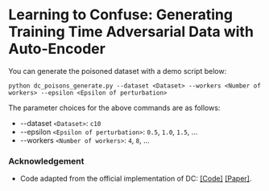 # Learning to Confuse: Generating Training Time Adversarial Data with Auto-Encoder
You can generate the poisoned dataset with a demo script below:
```shell
python dc_poisons_generate.py --dataset <Dataset> --workers <Number of workers> --epsilon <Epsilon of perturbation>
```
The parameter choices for the above commands are as follows:
- --dataset `<Dataset>`: `c10`
- --epsilon `<Epsilon of perturbation>`: `0.5`, `1.0`, `1.5`, ...
- --workers `<Number of workers>`: `4`, `8`, ...

### Acknowledgement
- Code adapted from the official implementation of DC:
  [[Code]](https://github.com/kingfengji/DeepConfuse)
  [[Paper]](https://papers.nips.cc/paper_files/paper/2019/file/1ce83e5d4135b07c0b82afffbe2b3436-Paper.pdf).
